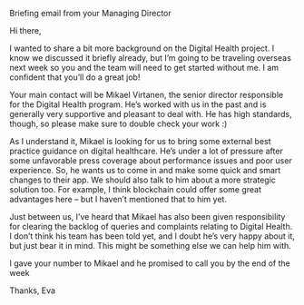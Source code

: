 Briefing email from your Managing Director

Hi there,

I wanted to share a bit more background on the Digital Health project. I know we discussed it briefly already, but I’m going to be traveling overseas next week so you and the team will need to get started without me. I am confident that you’ll do a great job!

Your main contact will be Mikael Virtanen, the senior director responsible for the Digital Health program. He’s worked with us in the past and is generally very supportive and pleasant to deal with. He has high standards, though, so please make sure to double check your work :)

As I understand it, Mikael is looking for us to bring some external best practice guidance on digital healthcare. He’s under a lot of pressure after some unfavorable press coverage about performance issues and poor user experience. So, he wants us to come in and make some quick and smart changes to their app. We should also talk to him about a more strategic solution too. For example, I think blockchain could offer some great advantages here – but I haven’t mentioned that to him yet.

Just between us, I’ve heard that Mikael has also been given responsibility for clearing the backlog of queries and complaints relating to Digital Health. I don’t think his team has been told yet, and I doubt he’s very happy about it, but just bear it in mind. This might be something else we can help him with.

I gave your number to Mikael and he promised to call you by the end of the week

Thanks,
Eva
